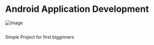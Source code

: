 # Android Application Development
![image](https://github.com/ittani/FirstApplication/assets/42994867/1237139c-c8fb-45ff-925d-24e1a6b41d72)

## 
Simple Project for first bigginners
